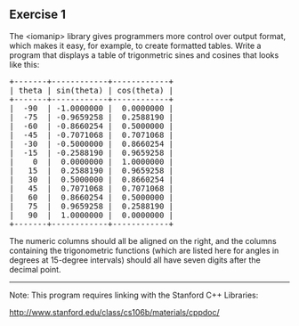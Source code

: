 Exercise 1
---------- 

The &lt;iomanip&gt; library gives programmers more control over output format, which makes it easy, for example, to create formatted tables. Write a program that displays a table of trigonmetric sines and cosines that looks like this:

<pre>
+-------+------------+------------+
| theta | sin(theta) | cos(theta) |
+-------+------------+------------+
|  -90  | -1.0000000 |  0.0000000 |
|  -75  | -0.9659258 |  0.2588190 |
|  -60  | -0.8660254 |  0.5000000 |
|  -45  | -0.7071068 |  0.7071068 |
|  -30  | -0.5000000 |  0.8660254 |
|  -15  | -0.2588190 |  0.9659258 |
|    0  |  0.0000000 |  1.0000000 |
|   15  |  0.2588190 |  0.9659258 |
|   30  |  0.5000000 |  0.8660254 |
|   45  |  0.7071068 |  0.7071068 |
|   60  |  0.8660254 |  0.5000000 |
|   75  |  0.9659258 |  0.2588190 |
|   90  |  1.0000000 |  0.0000000 |
+-------+------------+------------+
</pre>

The numeric columns should all be aligned on the right, and the columns containing the trigonometric functions (which are listed here for angles in degrees at 15-degree intervals) should all have seven digits after the decimal point.

---

Note: This program requires linking with the Stanford C++ Libraries:

http://www.stanford.edu/class/cs106b/materials/cppdoc/